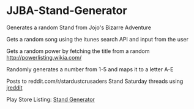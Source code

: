 JJBA-Stand-Generator
====================

Generates a random Stand from Jojo's Bizarre Adventure 


Gets a random song using the itunes search API and input from the user

Gets a random power by fetching the title from a random http://powerlisting.wikia.com/

Randomly generates a number from 1-5 and maps it to a letter A-E

Posts to reddit.com/r/stardustcrusaders Stand Saturday threads using [jreddit](https://github.com/karan/jReddit) 


Play Store Listing: [Stand Generator](https://play.google.com/store/apps/details?id=com.robert.myapplication)

